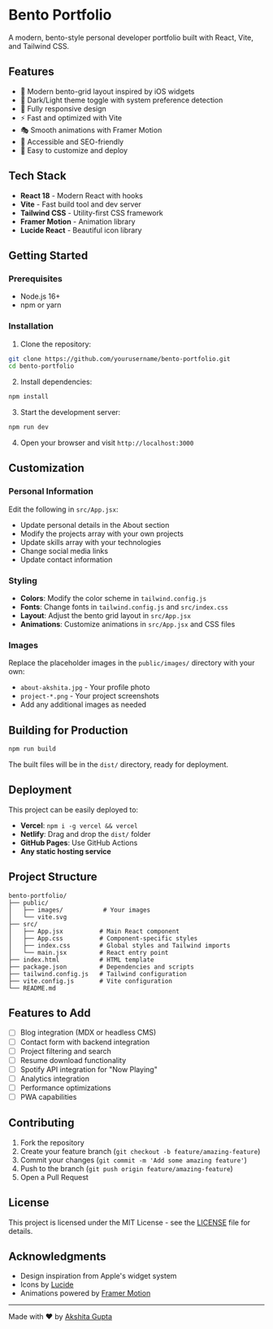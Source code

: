 # Bento Portfolio

A modern, bento-style personal developer portfolio built with React, Vite, and Tailwind CSS.

## Features

- 🎨 Modern bento-grid layout inspired by iOS widgets
- 🌙 Dark/Light theme toggle with system preference detection
- 📱 Fully responsive design
- ⚡ Fast and optimized with Vite
- 🎭 Smooth animations with Framer Motion
- 🎯 Accessible and SEO-friendly
- 🚀 Easy to customize and deploy

## Tech Stack

- **React 18** - Modern React with hooks
- **Vite** - Fast build tool and dev server
- **Tailwind CSS** - Utility-first CSS framework
- **Framer Motion** - Animation library
- **Lucide React** - Beautiful icon library

## Getting Started

### Prerequisites

- Node.js 16+ 
- npm or yarn

### Installation

1. Clone the repository:
```bash
git clone https://github.com/yourusername/bento-portfolio.git
cd bento-portfolio
```

2. Install dependencies:
```bash
npm install
```

3. Start the development server:
```bash
npm run dev
```

4. Open your browser and visit `http://localhost:3000`

## Customization

### Personal Information

Edit the following in `src/App.jsx`:

- Update personal details in the About section
- Modify the projects array with your own projects
- Update skills array with your technologies
- Change social media links
- Update contact information

### Styling

- **Colors**: Modify the color scheme in `tailwind.config.js`
- **Fonts**: Change fonts in `tailwind.config.js` and `src/index.css`
- **Layout**: Adjust the bento grid layout in `src/App.jsx`
- **Animations**: Customize animations in `src/App.jsx` and CSS files

### Images

Replace the placeholder images in the `public/images/` directory with your own:

- `about-akshita.jpg` - Your profile photo
- `project-*.png` - Your project screenshots
- Add any additional images as needed

## Building for Production

```bash
npm run build
```

The built files will be in the `dist/` directory, ready for deployment.

## Deployment

This project can be easily deployed to:

- **Vercel**: `npm i -g vercel && vercel`
- **Netlify**: Drag and drop the `dist/` folder
- **GitHub Pages**: Use GitHub Actions
- **Any static hosting service**

## Project Structure

```
bento-portfolio/
├── public/
│   ├── images/           # Your images
│   └── vite.svg
├── src/
│   ├── App.jsx          # Main React component
│   ├── App.css          # Component-specific styles
│   ├── index.css        # Global styles and Tailwind imports
│   └── main.jsx         # React entry point
├── index.html           # HTML template
├── package.json         # Dependencies and scripts
├── tailwind.config.js   # Tailwind configuration
├── vite.config.js       # Vite configuration
└── README.md
```

## Features to Add

- [ ] Blog integration (MDX or headless CMS)
- [ ] Contact form with backend integration
- [ ] Project filtering and search
- [ ] Resume download functionality
- [ ] Spotify API integration for "Now Playing"
- [ ] Analytics integration
- [ ] Performance optimizations
- [ ] PWA capabilities

## Contributing

1. Fork the repository
2. Create your feature branch (`git checkout -b feature/amazing-feature`)
3. Commit your changes (`git commit -m 'Add some amazing feature'`)
4. Push to the branch (`git push origin feature/amazing-feature`)
5. Open a Pull Request

## License

This project is licensed under the MIT License - see the [LICENSE](LICENSE) file for details.

## Acknowledgments

- Design inspiration from Apple's widget system
- Icons by [Lucide](https://lucide.dev/)
- Animations powered by [Framer Motion](https://www.framer.com/motion/)

---

Made with ❤️ by [Akshita Gupta](https://github.com/akshita-gupta)

